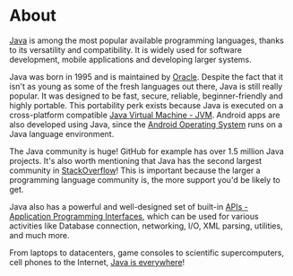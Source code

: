 # About

[Java](https://go.java/index.html) is among the most popular available programming languages, thanks to its versatility and compatibility. 
It is widely used for software development, mobile applications and developing larger systems.

Java was born in 1995 and is maintained by [Oracle](https://www.oracle.com/index.html). 
Despite the fact that it isn't as young as some of the fresh languages out there, Java is still really popular. 
It was designed to be fast, secure, reliable, beginner-friendly and highly portable. 
This portability perk exists because Java is executed on a cross-platform compatible [Java Virtual Machine - JVM](https://en.wikipedia.org/wiki/Java_virtual_machine). 
Android apps are also developed using Java, since the [Android Operating System](https://en.wikipedia.org/wiki/Android_(operating_system)) runs on a Java language environment.

The Java community is huge!
GitHub for example has over 1.5 million Java projects. 
It's also worth mentioning that Java has the second largest community in [StackOverflow](https://stackoverflow.com/questions/tagged/java)! 
This is important because the larger a programming language community is, the more support you'd be likely to get.

Java also has a powerful and well-designed set of built-in [APIs - Application Programming Interfaces](https://docs.oracle.com/en/java/javase/11/docs/api/index.html), which can be used for various activities like Database connection, networking, I/O, XML parsing, utilities, and much more.

From laptops to datacenters, game consoles to scientific supercomputers, cell phones to the Internet, [Java is everywhere](https://en.wikipedia.org/wiki/Write_once,_run_anywhere)!
